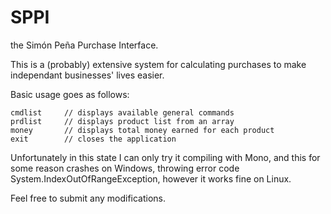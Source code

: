 # SPPI
the Simón Peña Purchase Interface.

This is a (probably) extensive system for calculating purchases to make independant businesses' lives easier.

Basic usage goes as follows:

	cmdlist		// displays available general commands
	prdlist		// displays product list from an array
	money		// displays total money earned for each product
	exit		// closes the application


Unfortunately in this state I can only try it compiling with Mono, and this for some reason crashes on Windows, throwing error code System.IndexOutOfRangeException, however it works fine on Linux.

Feel free to submit any modifications.
